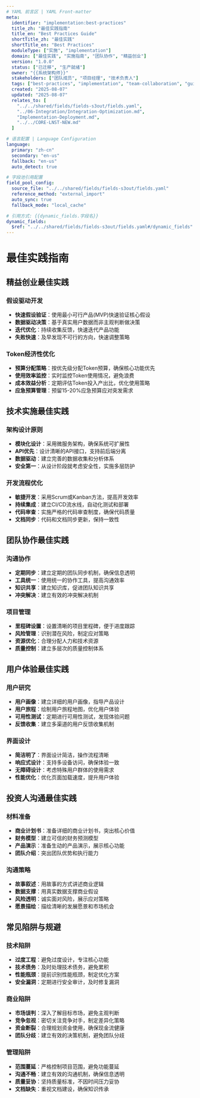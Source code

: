 ```yaml
---
# YAML 前言区 | YAML Front-matter
meta:
  identifier: "implementation:best-practices"
  title_zh: "最佳实践指南"
  title_en: "Best Practices Guide"
  shortTitle_zh: "最佳实践"
  shortTitle_en: "Best Practices"
  moduleType: ["实施", "implementation"]
  domain: ["最佳实践", "实施指南", "团队协作", "精益创业"]
  version: "1.0.0"
  status: ["已迁移", "生产就绪"]
  owner: "{{系统架构师}}"
  stakeholders: ["团队成员", "项目经理", "技术负责人"]
  tags: ["best-practices", "implementation", "team-collaboration", "guidelines"]
  created: "2025-08-07"
  updated: "2025-08-07"
  relates_to: [
    "../../shared/fields/fields-s3out/fields.yaml",
    "../06-Integration/Integration-Optimization.md",
    "Implementation-Deployment.md",
    "../../CORE-LNST-NEW.md"
  ]

# 语言配置 | Language Configuration
language:
  primary: "zh-cn"
  secondary: "en-us"
  fallback: "en-us"
  auto_detect: true

# 字段池引用配置
field_pool_config:
  source_file: "../../shared/fields/fields-s3out/fields.yaml"
  reference_method: "external_import"
  auto_sync: true
  fallback_mode: "local_cache"

# 引用方式: {{dynamic_fields.字段名}}
dynamic_fields:
  $ref: "../../shared/fields/fields-s3out/fields.yaml#/dynamic_fields"
---
```


# 最佳实践指南

## 精益创业最佳实践

### 假设驱动开发
- **快速假设验证**：使用最小可行产品(MVP)快速验证核心假设
- **数据驱动决策**：基于真实用户数据而非主观判断做决策
- **迭代优化**：持续收集反馈，快速迭代产品功能
- **失败快速**：及早发现不可行的方向，快速调整策略

### Token经济性优化
- **预算分配策略**：按优先级分配Token预算，确保核心功能优先
- **使用效率监控**：实时监控Token使用情况，避免浪费
- **成本效益分析**：定期评估Token投入产出比，优化使用策略
- **应急预算管理**：预留15-20%应急预算应对突发需求

## 技术实施最佳实践

### 架构设计原则
- **模块化设计**：采用微服务架构，确保系统可扩展性
- **API优先**：设计清晰的API接口，支持前后端分离
- **数据驱动**：建立完善的数据收集和分析体系
- **安全第一**：从设计阶段就考虑安全性，实施多层防护

### 开发流程优化
- **敏捷开发**：采用Scrum或Kanban方法，提高开发效率
- **持续集成**：建立CI/CD流水线，自动化测试和部署
- **代码审查**：实施严格的代码审查制度，确保代码质量
- **文档同步**：代码和文档同步更新，保持一致性

## 团队协作最佳实践

### 沟通协作
- **定期同步**：建立定期的团队同步机制，确保信息透明
- **工具统一**：使用统一的协作工具，提高沟通效率
- **知识共享**：建立知识库，促进团队知识共享
- **冲突解决**：建立有效的冲突解决机制

### 项目管理
- **里程碑设置**：设置清晰的项目里程碑，便于进度跟踪
- **风险管理**：识别潜在风险，制定应对策略
- **资源优化**：合理分配人力和技术资源
- **质量控制**：建立多层次的质量控制体系

## 用户体验最佳实践

### 用户研究
- **用户画像**：建立详细的用户画像，指导产品设计
- **用户旅程**：绘制用户旅程地图，优化用户体验
- **可用性测试**：定期进行可用性测试，发现体验问题
- **反馈收集**：建立多渠道的用户反馈收集机制

### 界面设计
- **简洁明了**：界面设计简洁，操作流程清晰
- **响应式设计**：支持多设备访问，确保体验一致
- **无障碍设计**：考虑特殊用户群体的使用需求
- **性能优化**：优化页面加载速度，提升用户体验

## 投资人沟通最佳实践

### 材料准备
- **商业计划书**：准备详细的商业计划书，突出核心价值
- **财务模型**：建立可信的财务预测模型
- **产品演示**：准备生动的产品演示，展示核心功能
- **团队介绍**：突出团队优势和执行能力

### 沟通策略
- **故事叙述**：用故事的方式讲述商业逻辑
- **数据支撑**：用真实数据支撑商业假设
- **风险透明**：诚实面对风险，展示应对策略
- **愿景描绘**：描绘清晰的发展愿景和市场机会

## 常见陷阱与规避

### 技术陷阱
- **过度工程**：避免过度设计，专注核心功能
- **技术债务**：及时处理技术债务，避免累积
- **性能瓶颈**：提前识别性能瓶颈，制定优化方案
- **安全漏洞**：定期进行安全审计，及时修复漏洞

### 商业陷阱
- **市场误判**：深入了解目标市场，避免主观判断
- **竞争忽视**：密切关注竞争对手，制定差异化策略
- **资金断裂**：合理规划资金使用，确保现金流健康
- **团队分歧**：建立有效的决策机制，避免团队分歧

### 管理陷阱
- **范围蔓延**：严格控制项目范围，避免功能蔓延
- **沟通不畅**：建立有效的沟通机制，确保信息透明
- **质量妥协**：坚持质量标准，不因时间压力妥协
- **文档缺失**：重视文档建设，确保知识传承